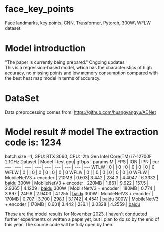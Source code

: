 # face_key_points
Face landmarks, key points, CNN, Transformer, Pytorch, 300W\ WFLW dataset

# Model introduction
"The paper is currently being prepared." Ongoing updates  
This is a regression-based model, which has the characteristics of high accuracy, no missing points and low memory consumption compared with the best heat map model in terms of accuracy.

# DataSet
Data preprocessing comes from: https://github.com/huangyangyu/ADNet

# Model result # model The extraction code is: 1234
batch size =1, GPU: RTX 3060,  CPU: 12th Gen Intel Core(TM) i7-12700F 2.1GHz
Dataset | Model | test gpu| gflops | params M | FPS  | ION | IPN | cur 
--- | --- | --- | --- | --- | --- | --- | --- | --- 
WFLW |            0          |       |  0    |  0    |  0 |     0     |      0    | 0
WFLW |         0             |       | 0     |  0    |  0 |      0     |      0    | 0
WFLW |         0             |       | 0    |  0    |  0 |     0      |     0     | 0
WFLW | MobileNetV3 + encoder | 210MB | 0.603|  3.442 |  284.3 | 4.4047 | 6.3332 | [baidu](https://pan.baidu.com/s/12eBRv9EnsFYGSWK06BAxqw)
300W | MobileNetV3 + encoder | 220MB | 1.861 | 9.922 |  157.5 | 2.9365 | 4.1209 | [baidu](https://pan.baidu.com/s/1vYoox7kgyh9rY2RF4IUavg)
300W | MobileNetV3 + encoder | 180MB | 0.774 | 3.897 |  249.8 | 2.9403 | 4.1255 | [baidu](https://pan.baidu.com/s/1qey_OruuDY17mo97n5Nhk)
300W | MobileNetV3 + encoder | 170MB | 0.707 | 3.700 |  298.1 | 3.1742 | 4.4541 | [baidu](https://pan.baidu.com/s/1PakB77oi4r0LAHKuIsQluA)
300W | MobileNetV3 + encoder | 170MB | 0.601|  3.442 |  286.1 | 3.0328 | 4.2559 | [baidu](https://pan.baidu.com/s/1AGtCWIn2nU6xX7nOcwRUwQ)


These are the model results for November 2023. I haven't conducted further experiments or written a paper yet, but I plan to do so by the end of this year.
The source code will be fully open by then.


